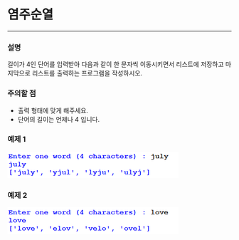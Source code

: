 # 염주순열
****
### 설명
길이가 4인 단어를 입력받아 다음과 같이 한 문자씩 이동시키면서 리스트에 저장하고 마지막으로 리스트를 출력하는 프로그램을 작성하시오. 

### 주의할 점
- 출력 형태에 맞게 해주세요.
- 단어의 길이는 언제나 4 입니다.

### 예제 1
![](/week04/p2/00.png)

### 예제 2
![](/week04/p2/01.png)
